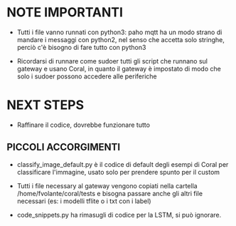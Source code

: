 # NOTE IMPORTANTI

- Tutti i file vanno runnati con python3: paho mqtt ha un modo strano di mandare i messaggi con python2, nel senso che accetta solo stringhe, perciò c'è bisogno di fare tutto con python3

- Ricordarsi di runnare come sudoer tutti gli script che runnano sul gateway e usano Coral, in quanto il gateway è impostato di modo che solo i sudoer possono accedere alle periferiche

# NEXT STEPS

- Raffinare il codice, dovrebbe funzionare tutto

## PICCOLI ACCORGIMENTI

- classify_image_default.py è il codice di default degli esempi di Coral per classificare l'immagine, usato solo per prendere spunto per il custom

- Tutti i file necessary al gateway vengono copiati nella cartella /home/fvolante/coral/tests e bisogna passare anche gli altri file necessari (es: i modelli tflite o i txt con i label)

- code_snippets.py ha rimasugli di codice per la LSTM, si può ignorare.